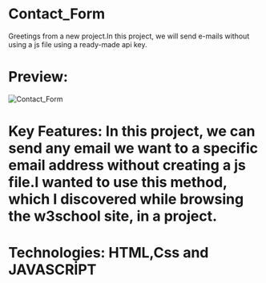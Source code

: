 # Contact_Form

Greetings from a new project.In this project, we will send e-mails without using a js file using a ready-made api key.

# Preview:
![Contact_Form](https://github.com/yusufyaman07/contact_form/assets/148998418/b0d16d37-cc1b-4b6c-a5b1-654b4493b9b5)




# Key Features: In this project, we can send any email we want to a specific email address without creating a js file.I wanted to use this method, which I discovered while browsing the w3school site, in a project.


# Technologies: HTML,Css and JAVASCRİPT
